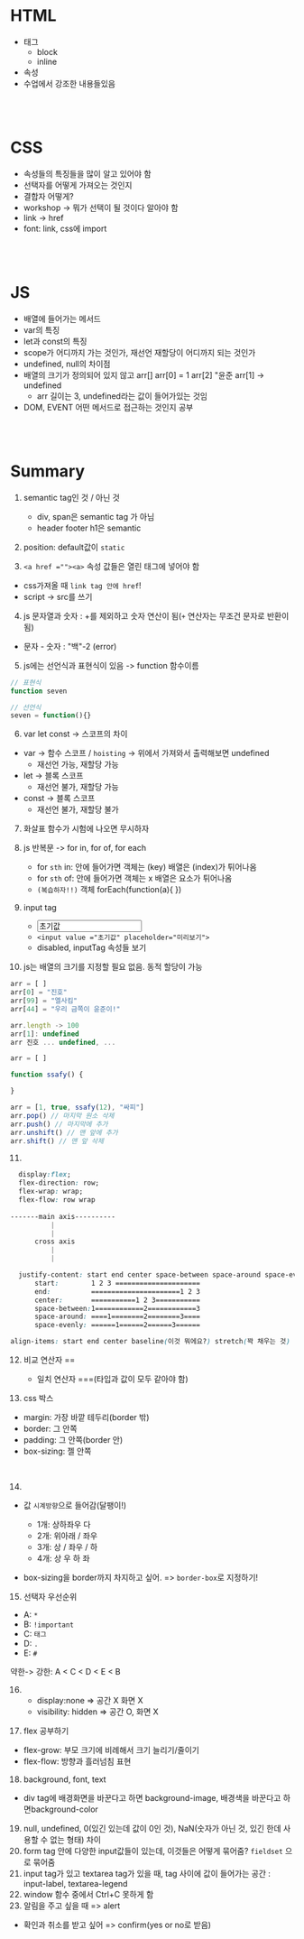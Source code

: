 # HTML

* 태그
  * block
  * inline
* 속성
* 수업에서 강조한 내용들있음

<br><br>

# CSS
* 속성들의 특징들을 많이 알고 있어야 함
* 선택자를 어떻게 가져오는 것인지
* 결합자 어떻게?
* workshop -> 뭐가 선택이 될 것이다 알아야 함
* link -> href
* font: link, css에 import

<br><br>

# JS
* 배열에 들어가는 메서드
* var의 특징
* let과 const의 특징
* scope가 어디까지 가는 것인가, 재선언 재할당이 어디까지 되는 것인가
* undefined, null의 차이점
* 배열의 크기가 정의되어 있지 않고 arr[] arr[0] = 1 arr[2] "윤준 arr[1] -> undefined
  * arr 길이는 3, undefined라는 값이 들어가있는 것임
* DOM, EVENT 어떤 메서드로 접근하는 것인지 공부

<br><br>

# Summary

1. semantic tag인 것 / 아닌 것
   * div, span은 semantic  tag 가 아님
   * header footer h1은 semantic

2. position: default값이 `static`
3. `<a href =""><a>` 속성 값들은 열린 태그에 넣어야 함
  * css가져올 때 `link tag 안에 href`!
  * script -> src를 쓰기
4. js 문자열과 숫자 : +를 제외하고 숫자 연산이 됨(`+` 연산자는 무조건 문자로 반환이 됨)
  * 문자 - 숫자 : "백"-2 (error)
5. js에는 선언식과 표현식이 있음 -> function 함수이름
```js
// 표현식
function seven

// 선언식
seven = function(){}
```
6. var let const -> 스코프의 차이
* var -> 함수 스코프 / `hoisting` -> 위에서 가져와서 출력해보면 undefined
  * 재선언 가능, 재할당 가능
* let -> 블록 스코프
  * 재선언 불가, 재할당 가능
* const -> 블록 스코프
  * 재선언 불가, 재할당 불가

7. 화살표 함수가 시험에 나오면 무시하자
8. js 반복문 -> for in, for of, for each
   * for `sth` in: 안에 들어가면 객체는 (key) 배열은 (index)가 튀어나옴
   * for `sth` of: 안에 들어가면 객체는 x 배열은 요소가 튀어나옴
   * `(복습하자!!)` 객체 forEach(function(a){ })

9. input tag

   * <input value ="초기값" placeholder="미리보기">
   * `<input value ="초기값" placeholder="미리보기">`
   * disabled, inputTag 속성들 보기

10. js는 배열의 크기를 지정할 필요 없음. 동적 할당이 가능
  ```js
  arr = [ ]
  arr[0] = "진호"
  arr[99] = "엘사킴"
  arr[44] = "우리 금쪽이 윤준이!"

  arr.length -> 100
  arr[1]: undefined
  arr 진호 ... undefined, ...
  ```

  ```js
  arr = [ ]
  ```


  ```js
  function ssafy() {

  }

  arr = [1, true, ssafy(12), "싸피"]
  arr.pop() // 마지막 원소 삭제
  arr.push() // 마지막에 추가
  arr.unshift() // 맨 앞에 추가
  arr.shift() // 맨 앞 삭제

  ```

11. 
  ```css
    display:flex;
    flex-direction: row;
    flex-wrap: wrap;
    flex-flow: row wrap 
    
-------main axis----------
            |
            |
        cross axis
            |
            |

    justify-content: start end center space-between space-around space-evenly
        start:        1 2 3 =====================
        end:          ======================1 2 3
        center:       ===========1 2 3===========
        space-between:1============2============3
        space-around: ====1========2========3====
        space-evenly: ======1======2======3======

  align-items: start end center baseline(이것 뭐에요?) stretch(꽉 채우는 것) 


  ```

12. 비교 연산자 ==
    * 일치 연산자 ===(타입과 값이 모두 같아야 함)


13. css 박스

* margin: 가장 바깥 테두리(border 밖)
* border: 그 안쪽 
* padding: 그 안쪽(border 안)
* box-sizing: 젤 안쪽

<br>

14. 
* 값 `시계방향`으로 들어감(달팽이!)
  * 1개: 상하좌우 다
  * 2개: 위아래 / 좌우
  * 3개: 상 /  좌우 / 하
  * 4개: 상 우 하 좌

* box-sizing을 border까지 차지하고 싶어. => `border-box`로 지정하기!

15. 선택자 우선순위
  * A: `*`
  * B: `!important`
  * C: `태그`
  * D: `.`
  * E: `#`

약한-> 강한: A < C < D < E < B


16. 
    * display:none => 공간 X 화면 X
    * visibility: hidden => 공간 O, 화면 X

17. flex 공부하기
  * flex-grow: 부모 크기에 비례해서 크기 늘리기/줄이기 
  * flex-flow: 방향과 흘러넘침 표현

18. background, font, text

* div tag에 배경화면을 바꾼다고 하면 background-image, 배경색을 바꾼다고 하면background-color

19. null, undefined, 0(있긴 있는데 값이 0인 것), NaN(숫자가 아닌 것, 있긴 한데 사용할 수 없는 형태) 차이
20. form tag 안에 다양한 input값들이 있는데, 이것들은 어떻게 묶어줌? `fieldset` 으로 묶어줌
21. input tag가 있고 textarea tag가 있을 때, tag 사이에 값이 들어가는 공간 : input-label, textarea-legend
22. window 함수 중에서 Ctrl+C 못하게 함
23. 알림을 주고 싶을 때 => alert
  * 확인과 취소를 받고 싶어 => confirm(yes or no로 받음)
